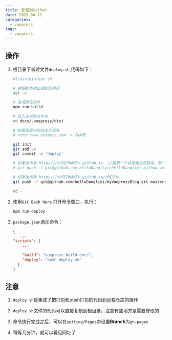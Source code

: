 ```yaml
---
title: 部署到Github
date: 2023-04-11
categories:
  - vuepress
tags:
  - vuepress
---
```


## 操作

1. 根目录下新建文件`deploy.sh`,代码如下：

   ```sh
   #!/usr/bin/env sh
   
   # 确保脚本抛出遇到的错误
   set -e
   
   # 生成静态文件
   npm run build
   
   # 进入生成的文件夹
   cd docs/.vuepress/dist
   
   # 如果是发布到自定义域名
   # echo 'www.example.com' > CNAME
   
   git init
   git add -A
   git commit -m 'deploy'
   
   # 如果发布到 https://<USERNAME>.github.io  //跟第一个仓库建立起联系，第一个仓库只是用来展示，第二个仓库是用来平时得增删改查的
   # git push -f git@github.com:helloDangliyi/helloDangliyi.github.io.git master
   
   # 如果发布到 https://<USERNAME>.github.io/<REPO>
   git push -f git@github.com:helloDangliyi/myVuepressBlog.git master:gh-pages
   
   cd -
   ```

2. 使用`Git Bash Here` 打开命令窗口，执行：

   ```javascript
   npm run deploy
   ```
   
3. `package.json`添加命令：

   ```json
   {
      ...
   "scripts": {
       ...
   
       "build": "vuepress build docs",
       "deploy": "bash deploy.sh"
     }
   }
   ```

   

## 注意

1. `deploy.sh`是集成了把打包和push打包的代码到远程仓库的操作
2. `deploy.sh`文件的代码可以直接复制到根目录，注意有些地方是需要修改的

3.  命令执行完成之后，可以在`setting/Pages`中设置**Branch**为`gh-pages`
4. 稍等几分钟，就可以看见网址了